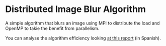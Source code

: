 # Distributed Image Blur Algorithm
A simple algorithm that blurs an image using MPI to distribute the load and OpenMP to takie the benefit from parallelism.

You can analyse the algorithm efficiency looking [at this report](Algorithm%20report.pdf) (in Spanish).
